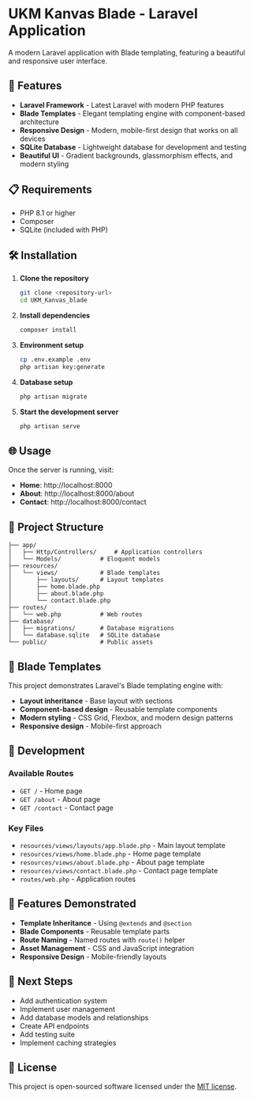 # UKM Kanvas Blade - Laravel Application

A modern Laravel application with Blade templating, featuring a beautiful and responsive user interface.

## 🚀 Features

- **Laravel Framework** - Latest Laravel with modern PHP features
- **Blade Templates** - Elegant templating engine with component-based architecture
- **Responsive Design** - Modern, mobile-first design that works on all devices
- **SQLite Database** - Lightweight database for development and testing
- **Beautiful UI** - Gradient backgrounds, glassmorphism effects, and modern styling

## 📋 Requirements

- PHP 8.1 or higher
- Composer
- SQLite (included with PHP)

## 🛠️ Installation

1. **Clone the repository**
   ```bash
   git clone <repository-url>
   cd UKM_Kanvas_blade
   ```

2. **Install dependencies**
   ```bash
   composer install
   ```

3. **Environment setup**
   ```bash
   cp .env.example .env
   php artisan key:generate
   ```

4. **Database setup**
   ```bash
   php artisan migrate
   ```

5. **Start the development server**
   ```bash
   php artisan serve
   ```

## 🌐 Usage

Once the server is running, visit:
- **Home**: http://localhost:8000
- **About**: http://localhost:8000/about
- **Contact**: http://localhost:8000/contact

## 📁 Project Structure

```
├── app/
│   ├── Http/Controllers/     # Application controllers
│   └── Models/           # Eloquent models
├── resources/
│   └── views/            # Blade templates
│       ├── layouts/      # Layout templates
│       ├── home.blade.php
│       ├── about.blade.php
│       └── contact.blade.php
├── routes/
│   └── web.php           # Web routes
├── database/
│   ├── migrations/       # Database migrations
│   └── database.sqlite   # SQLite database
└── public/               # Public assets
```

## 🎨 Blade Templates

This project demonstrates Laravel's Blade templating engine with:

- **Layout inheritance** - Base layout with sections
- **Component-based design** - Reusable template components
- **Modern styling** - CSS Grid, Flexbox, and modern design patterns
- **Responsive design** - Mobile-first approach

## 🔧 Development

### Available Routes

- `GET /` - Home page
- `GET /about` - About page  
- `GET /contact` - Contact page

### Key Files

- `resources/views/layouts/app.blade.php` - Main layout template
- `resources/views/home.blade.php` - Home page template
- `resources/views/about.blade.php` - About page template
- `resources/views/contact.blade.php` - Contact page template
- `routes/web.php` - Application routes

## 📱 Features Demonstrated

- **Template Inheritance** - Using `@extends` and `@section`
- **Blade Components** - Reusable template parts
- **Route Naming** - Named routes with `route()` helper
- **Asset Management** - CSS and JavaScript integration
- **Responsive Design** - Mobile-friendly layouts

## 🚀 Next Steps

- Add authentication system
- Implement user management
- Add database models and relationships
- Create API endpoints
- Add testing suite
- Implement caching strategies

## 📄 License

This project is open-sourced software licensed under the [MIT license](https://opensource.org/licenses/MIT).